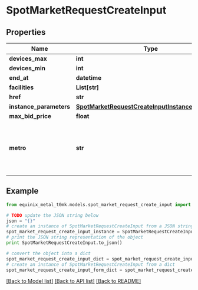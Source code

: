 # SpotMarketRequestCreateInput


## Properties
Name | Type | Description | Notes
------------ | ------------- | ------------- | -------------
**devices_max** | **int** |  | [optional] 
**devices_min** | **int** |  | [optional] 
**end_at** | **datetime** |  | [optional] 
**facilities** | **List[str]** |  | [optional] 
**href** | **str** |  | [optional] 
**instance_parameters** | [**SpotMarketRequestCreateInputInstanceParameters**](SpotMarketRequestCreateInputInstanceParameters.md) |  | [optional] 
**max_bid_price** | **float** |  | [optional] 
**metro** | **str** | The metro ID or code the spot market request will be created in. | [optional] 

## Example

```python
from equinix_metal_t0mk.models.spot_market_request_create_input import SpotMarketRequestCreateInput

# TODO update the JSON string below
json = "{}"
# create an instance of SpotMarketRequestCreateInput from a JSON string
spot_market_request_create_input_instance = SpotMarketRequestCreateInput.from_json(json)
# print the JSON string representation of the object
print SpotMarketRequestCreateInput.to_json()

# convert the object into a dict
spot_market_request_create_input_dict = spot_market_request_create_input_instance.to_dict()
# create an instance of SpotMarketRequestCreateInput from a dict
spot_market_request_create_input_form_dict = spot_market_request_create_input.from_dict(spot_market_request_create_input_dict)
```
[[Back to Model list]](../README.md#documentation-for-models) [[Back to API list]](../README.md#documentation-for-api-endpoints) [[Back to README]](../README.md)


